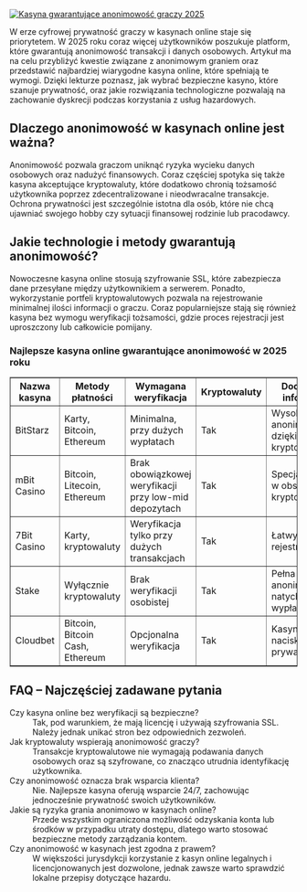 [![Kasyna gwarantujące anonimowość graczy 2025](https://123-caf.pages.dev/gitsignup.png)](https://vrmoo.ru/Bt82HjjY)

<div>   <p>W erze cyfrowej prywatność graczy w kasynach online staje się priorytetem. W 2025 roku coraz więcej użytkowników poszukuje platform, które gwarantują anonimowość transakcji i danych osobowych. Artykuł ma na celu przybliżyć kwestie związane z anonimowym graniem oraz przedstawić najbardziej wiarygodne kasyna online, które spełniają te wymogi. Dzięki lekturze poznasz, jak wybrać bezpieczne kasyno, które szanuje prywatność, oraz jakie rozwiązania technologiczne pozwalają na zachowanie dyskrecji podczas korzystania z usług hazardowych.</p>      <h2>Dlaczego anonimowość w kasynach online jest ważna?</h2>   <p>Anonimowość pozwala graczom uniknąć ryzyka wycieku danych osobowych oraz nadużyć finansowych. Coraz częściej spotyka się także kasyna akceptujące kryptowaluty, które dodatkowo chronią tożsamość użytkownika poprzez zdecentralizowane i nieodwracalne transakcje. Ochrona prywatności jest szczególnie istotna dla osób, które nie chcą ujawniać swojego hobby czy sytuacji finansowej rodzinie lub pracodawcy.</p>      <h2>Jakie technologie i metody gwarantują anonimowość?</h2>   <p>Nowoczesne kasyna online stosują szyfrowanie SSL, które zabezpiecza dane przesyłane między użytkownikiem a serwerem. Ponadto, wykorzystanie portfeli kryptowalutowych pozwala na rejestrowanie minimalnej ilości informacji o graczu. Coraz popularniejsze stają się również kasyna bez wymogu weryfikacji tożsamości, gdzie proces rejestracji jest uproszczony lub całkowicie pomijany.</p>      <h3>Najlepsze kasyna online gwarantujące anonimowość w 2025 roku</h3>   <table border="1" cellpadding="5" cellspacing="0">     <thead>       <tr>         <th>Nazwa kasyna</th>         <th>Metody płatności</th>         <th>Wymagana weryfikacja</th>         <th>Kryptowaluty</th>         <th>Dodatkowe informacje</th>       </tr>     </thead>     <tbody>       <tr>         <td>BitStarz</td>         <td>Karty, Bitcoin, Ethereum</td>         <td>Minimalna, przy dużych wypłatach</td>         <td>Tak</td>         <td>Wysoka anonimowość dzięki kryptowalutom</td>       </tr>       <tr>         <td>mBit Casino</td>         <td>Bitcoin, Litecoin, Ethereum</td>         <td>Brak obowiązkowej weryfikacji przy low-mid depozytach</td>         <td>Tak</td>         <td>Specjalizuje się w obsłudze kryptowalut</td>       </tr>       <tr>         <td>7Bit Casino</td>         <td>Karty, kryptowaluty</td>         <td>Weryfikacja tylko przy dużych transakcjach</td>         <td>Tak</td>         <td>Łatwy proces rejestracji</td>       </tr>       <tr>         <td>Stake</td>         <td>Wyłącznie kryptowaluty</td>         <td>Brak weryfikacji osobistej</td>         <td>Tak</td>         <td>Pełna anonimowość i natychmiastowe wypłaty</td>       </tr>       <tr>         <td>Cloudbet</td>         <td>Bitcoin, Bitcoin Cash, Ethereum</td>         <td>Opcjonalna weryfikacja</td>         <td>Tak</td>         <td>Kasyno z naciskiem na prywatność</td>       </tr>     </tbody>   </table>      <h2>FAQ – Najczęściej zadawane pytania</h2>   <dl>     <dt>Czy kasyna online bez weryfikacji są bezpieczne?</dt>     <dd>Tak, pod warunkiem, że mają licencję i używają szyfrowania SSL. Należy jednak unikać stron bez odpowiednich zezwoleń.</dd>          <dt>Jak kryptowaluty wspierają anonimowość graczy?</dt>     <dd>Transakcje kryptowalutowe nie wymagają podawania danych osobowych oraz są szyfrowane, co znacząco utrudnia identyfikację użytkownika.</dd>          <dt>Czy anonimowość oznacza brak wsparcia klienta?</dt>     <dd>Nie. Najlepsze kasyna oferują wsparcie 24/7, zachowując jednocześnie prywatność swoich użytkowników.</dd>          <dt>Jakie są ryzyka grania anonimowo w kasynach online?</dt>     <dd>Przede wszystkim ograniczona możliwość odzyskania konta lub środków w przypadku utraty dostępu, dlatego warto stosować bezpieczne metody zarządzania kontem.</dd>          <dt>Czy anonimowość w kasynach jest zgodna z prawem?</dt>     <dd>W większości jurysdykcji korzystanie z kasyn online legalnych i licencjonowanych jest dozwolone, jednak zawsze warto sprawdzić lokalne przepisy dotyczące hazardu.</dd>   </dl> </div>